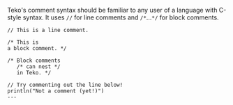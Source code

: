 Teko's comment syntax should be familiar to any user of a language with C-style
syntax. It uses `//` for line comments and `/*`...`*/` for block comments.

```
// This is a line comment.

/* This is
a block comment. */

/* Block comments
   /* can nest */
   in Teko. */

// Try commenting out the line below!
println("Not a comment (yet!)")
---
```
